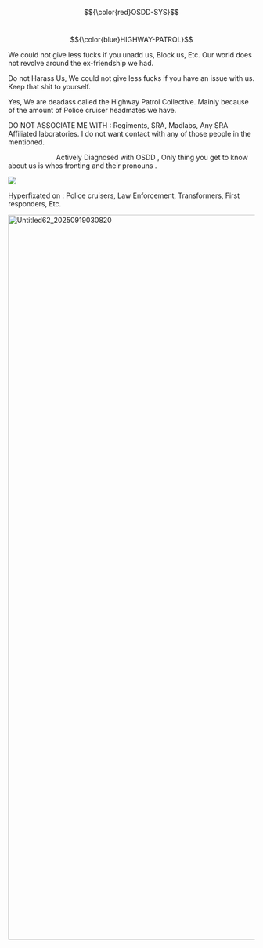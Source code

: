 $${\color{red}OSDD-SYS}$$

&emsp; &emsp; &emsp; &emsp;&emsp; &emsp; &emsp; &emsp; &emsp; &emsp;&emsp; &emsp; &emsp; &emsp; &emsp; &emsp; &emsp; &emsp; &emsp; &emsp; &emsp; &emsp; &emsp;   $${\color{blue}HIGHWAY-PATROL}$$

We could not give less fucks if you unadd us, Block us, Etc. Our world does not revolve around the ex-friendship we had. 

Do not Harass Us, We could not give less fucks if you have an issue with us. Keep that shit to yourself.

Yes, We are deadass called the Highway Patrol Collective. Mainly because of the amount of Police cruiser headmates we have.

DO NOT ASSOCIATE ME WITH : Regiments, SRA, Madlabs, Any SRA Affiliated laboratories. I do not want contact with any of those people in the mentioned.

&emsp;&emsp;&emsp;&emsp;&emsp;&emsp;&emsp;Actively Diagnosed with OSDD , Only thing you get to know about us is whos fronting and their pronouns .

![](https://komarev.com/ghpvc/?username=ELLERN4TE&color=000000&label=ARRESTS&style=for-the-badge)

Hyperfixated on : Police cruisers, Law Enforcement, Transformers, First responders, Etc.

<img width="1200" height="1478" alt="Untitled62_20250919030820" src="https://github.com/user-attachments/assets/0e71693f-c7cc-4844-8bfc-003f2327ca5c" />


